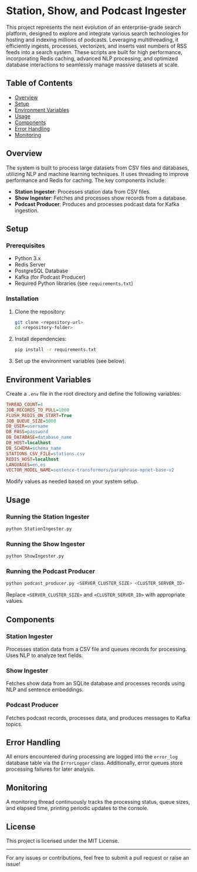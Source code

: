# Station, Show, and Podcast Ingester

This project represents the next evolution of an enterprise-grade search platform, designed to explore and integrate various search technologies for hosting and indexing millions of podcasts. Leveraging multithreading, it efficiently ingests, processes, vectorizes, and inserts vast numbers of RSS feeds into a search system. These scripts are built for high performance, incorporating Redis caching, advanced NLP processing, and optimized database interactions to seamlessly manage massive datasets at scale.
## Table of Contents

- [Overview](#overview)
- [Setup](#setup)
- [Environment Variables](#environment-variables)
- [Usage](#usage)
- [Components](#components)
- [Error Handling](#error-handling)
- [Monitoring](#monitoring)

## Overview

The system is built to process large datasets from CSV files and databases, utilizing NLP and machine learning techniques. It uses threading to improve performance and Redis for caching. The key components include:

- **Station Ingester**: Processes station data from CSV files.
- **Show Ingester**: Fetches and processes show records from a database.
- **Podcast Producer**: Produces and processes podcast data for Kafka ingestion.

## Setup

### Prerequisites

- Python 3.x
- Redis Server
- PostgreSQL Database
- Kafka (for Podcast Producer)
- Required Python libraries (see `requirements.txt`)

### Installation

1. Clone the repository:
   ```sh
   git clone <repository-url>
   cd <repository-folder>
   ```
2. Install dependencies:
   ```sh
   pip install -r requirements.txt
   ```
3. Set up the environment variables (see below).

## Environment Variables

Create a `.env` file in the root directory and define the following variables:

```ini
THREAD_COUNT=4
JOB_RECORDS_TO_PULL=1000
FLUSH_REDIS_ON_START=True
JOB_QUEUE_SIZE=5000
DB_USER=username
DB_PASS=password
DB_DATABASE=database_name
DB_HOST=localhost
DB_SCHEMA=schema_name
STATIONS_CSV_FILE=stations.csv
REDIS_HOST=localhost
LANGUAGES=en,es
VECTOR_MODEL_NAME=sentence-transformers/paraphrase-mpnet-base-v2
```

Modify values as needed based on your system setup.

## Usage

### Running the Station Ingester

```sh
python StationIngester.py
```

### Running the Show Ingester

```sh
python ShowIngester.py
```

### Running the Podcast Producer

```sh
python podcast_producer.py <SERVER_CLUSTER_SIZE> <CLUSTER_SERVER_ID>
```

Replace `<SERVER_CLUSTER_SIZE>` and `<CLUSTER_SERVER_ID>` with appropriate values.

## Components

### **Station Ingester**

Processes station data from a CSV file and queues records for processing. Uses NLP to analyze text fields.

### **Show Ingester**

Fetches show data from an SQLite database and processes records using NLP and sentence embeddings.

### **Podcast Producer**

Fetches podcast records, processes data, and produces messages to Kafka topics.

## Error Handling

All errors encountered during processing are logged into the `error_log` database table via the `ErrorLogger` class. Additionally, error queues store processing failures for later analysis.

## Monitoring

A monitoring thread continuously tracks the processing status, queue sizes, and elapsed time, printing periodic updates to the console.

## License

This project is licensed under the MIT License.

---

For any issues or contributions, feel free to submit a pull request or raise an issue!

